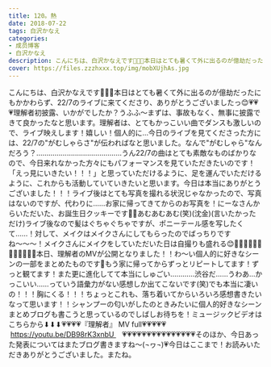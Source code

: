 ```yaml
---
title: 120。熱
date: 2018-07-22
tags: 白沢かなえ
categories: 
- 成员博客
- 白沢かなえ
description: こんにちは、白沢かなえです🌷🌷🌷本日はとても暑くて外に出るのが億劫だったにもかかわらず、22/7のライブに来てくださり、ありがとうございましたっ😊💗💗💗理解者初披露、いかがでしたか？うふふ〜まずは、事...
cover: https://files.zzzhxxx.top/img/mobXUjhAs.jpg 
---
```


こんにちは、白沢かなえです🌷🌷🌷本日はとても暑くて外に出るのが億劫だったにもかかわらず、22/7のライブに来てくださり、ありがとうございましたっ😊💗💗💗理解者初披露、いかがでしたか？うふふ〜まずは、事故もなく、無事に披露できて良かったなと思います。理解者は、とてもかっこいい曲でダンスも激しいので、ライブ映えします！嬉しい！個人的に…今日のライブを見てくださった方には、22/7の"がむしゃらさ"が伝わればなと思いました。なんで"がむしゃら"なんだろう？……………………………………うん22/7の曲はとても素敵なものばかりなので、今日来れなかった方々にもパフォーマンスを見ていただきたいのです！「えっ見にいきたい！！！」と思っていただけるように、足を運んでいただけるように、これからも活動していていきたいと思います。今日は本当にありがとうございました！！！ライブ後はとても写真を撮れる状況じゃなかったので、写真はないのですが、代わりに……お家に帰ってきてからのお写真を！にーなさんからいただいた、お誕生日クッキーです🍪💗あむあむあむ(笑)(沈金)(言いたかっただけ)ライブ後なので髪はぐちゃぐちゃですが、ポニーテール感を写したくて……！対して、メイクはメイクさんにしてもらったのでばっちりですね〜〜〜！メイクさんにメイクをしていただいた日は自撮りも盛れる😊🌸🌷🌷🌷🌷🌷🌷🌷🌷🌷🌷🌷本日、理解者のMVが公開となりました！！わ〜い個人的に好きなシーンの一部をまとめたものです🌷もう家に帰ってからずっとリピートしてます！ずっと観てます！また更に進化してて本当にしゅごい…………渋谷だ……うわあ…かっこいい……っていう語彙力がない感想しか出てこないです(笑)でも本当に凄いの！！！胸にくる！！！ちょっとこれも、落ち着いてからいろいろ感想書きたいなって思います！！シャンプーの匂いがしたのときみたいに個人的好きなシーンまとめブログも書こうと思っているのでしばしお待ちを！ミュージックビデオはこちらから⬇︎⬇︎⬇︎💗💗💗💗『理解者』 MV full💗💗💗💗💗    https://youtu.be/DB98rK3xnbU    💗💗💗💗💗💗💗💗💗💗💗💗💗💗💗そのほか、今日あった発表についてはまたブログ書きますね〜(¬ヮ¬)💗今日はここまで！お読みいただきありがとうございました。またね。



